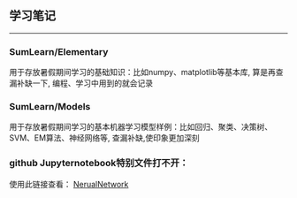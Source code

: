 ## 学习笔记
---
### SumLearn/Elementary
用于存放暑假期间学习的基础知识：比如numpy、matplotlib等基本库, 算是再查漏补缺一下,
编程、学习中用到的就会记录
### SumLearn/Models
用于存放暑假期间学习的基本机器学习模型样例：比如回归、聚类、决策树、SVM、EM算法、神经网络等, 
查漏补缺,使印象更加深刻
### github Jupyternotebook特别文件打不开：
使用此链接查看：
[NerualNetwork](https://nbviewer.jupyter.org/github/ckfanzhe/JupySum/blob/master/SumLearn/Models/NeuralNetwork.ipynb)
